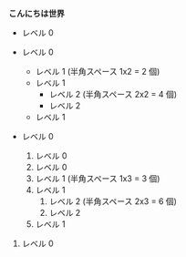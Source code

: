 **こんにちは世界**

- レベル 0
- レベル 0
  - レベル 1 (半角スペース 1x2 = 2 個)
  - レベル 1
    - レベル 2 (半角スペース 2x2 = 4 個)
    - レベル 2
  - レベル 1
- レベル 0

  1. レベル 0
  1. レベル 0
   1. レベル 1 (半角スペース 1x3 = 3 個)
   1. レベル 1
      1. レベル 2 (半角スペース 2x3 = 6 個)
      1. レベル 2
   1. レベル 1
1. レベル 0

